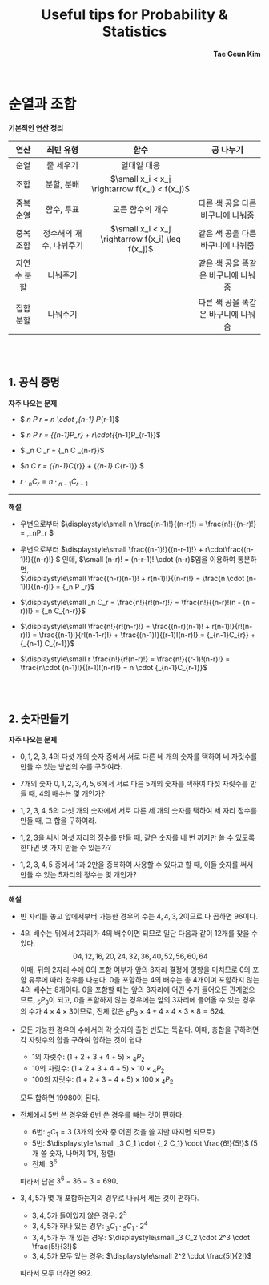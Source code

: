 <h1 style="text-align:center">Useful tips for Probability & Statistics</h1>

<p style="text-align:right"><b>Tae Geun Kim</b></p>

<br/>

# 순열과 조합

**기본적인 연산 정리**

연산 | 최빈 유형 | 함수 | 공 나누기
:--: | :--: | :--: | :--:
순열 | 줄 세우기 | 일대일 대응 |  
조합 | 분할, 분배 | $\small x_i < x_j \rightarrow f(x_i) < f(x_j)$ |
중복순열 | 함수, 투표 | 모든 함수의 개수 | 다른 색 공을 다른 바구니에 나눠줌
중복조합 | 정수해의 개수, 나눠주기 | $\small x_i < x_j \rightarrow f(x_i) \leq f(x_j)$ | 같은 색 공을 다른 바구니에 나눠줌
자연수 분할 | 나눠주기 | | 같은 색 공을 똑같은 바구니에 나눠줌 
집합 분할 | 나눠주기 | | 다른 색 공을 똑같은 바구니에 나눠줌

<br/>

<br/>

## 1. 공식 증명

**자주 나오는 문제**

* $ _n P _r = n \cdot \,_{n-1} P_{r-1}$  


* $ _n P _r  = {_{n-1}P_r} + r\cdot{_{n-1}P_{r-1}}$  


* $ _n C _r = {_n C _{n-r}}$


* $_n C _r = {_{n-1}C_{r}} + {_{n-1} C_{r-1}} $


* $r \cdot {_n C _r} = n\cdot{_{n-1}C_{r-1}}$

-----

**해설**

* 우변으로부터 $\displaystyle\small n \frac{(n-1)!}{(n-r)!} = \frac{n!}{(n-r)!} = \,_nP_r $


* 우변으로부터 $\displaystyle\small \frac{(n-1)!}{(n-r-1)!} + r\cdot\frac{(n-1)!}{(n-r)!} $ 인데, $\small (n-r)! = (n-r-1)! \cdot  (n-r)$임을 이용하여 통분하면,  
$\displaystyle\small \frac{(n-r)(n-1)! + r(n-1)!}{(n-r)!} = \frac{n \cdot (n-1)!}{(n-r)!} = {_n P _r}$


* $\displaystyle\small _n C_r = \frac{n!}{r!(n-r)!} = \frac{n!}{(n-r)!(n - (n - r))!} = {_n C_{n-r}}$


* $\displaystyle\small \frac{n!}{r!(n-r)!} = \frac{(n-r)(n-1)! + r(n-1)!}{r!(n-r)!} = \frac{(n-1)!}{r!(n-1-r)!} + \frac{(n-1)!}{(r-1)!(n-r)!} = {_{n-1}C_{r}} + {_{n-1} C_{r-1}}$


* $\displaystyle\small r \frac{n!}{r!(n-r)!} = \frac{n!}{(r-1)!(n-r)!} = \frac{n\cdot (n-1)!}{(r-1)!(n-r)!} = n \cdot {_{n-1}C_{r-1}}$

<br/>

<br/>

## 2. 숫자만들기

**자주 나오는 문제**

* $0,\,1,\,2,\,3,\,4$의 다섯 개의 숫자 중에서 서로 다른 네 개의 숫자를 택하여 네 자릿수를 만들 수 있는 방법의 수를 구하여라.


* 7개의 숫자 $0,\,1,\,2,\,3,\,4,\,5,\,6$에서 서로 다른 5개의 숫자를 택하여 다섯 자릿수를 만들 때, 4의 배수는 몇 개인가?


* $1,\,2,\,3,\,4,\,5$의 다섯 개의 숫자에서 서로 다른 세 개의 숫자를 택하여 세 자리 정수를 만들 때, 그 합을 구하여라.


* $1,\,2,\,3$을 써서 여섯 자리의 정수를 만들 때, 같은 숫자를 네 번 까지만 쓸 수 있도록 한다면 몇 가지 만들 수 있는가?


* $1,2,3,4,5$ 중에서 1과 2만을 중복하여 사용할 수 있다고 할 때, 이들 숫자를 써서 만들 수 있는 5자리의 정수는 몇 개인가?


------

**해설**

* 빈 자리를 놓고 앞에서부터 가능한 경우의 수는 $4,\,4,\,3,\,2$이므로 다 곱하면 96이다.


* 4의 배수는 뒤에서 2자리가 4의 배수이면 되므로 일단 다음과 같이 12개를 찾을 수 있다.
$$04,\, 12,\, 16,\, 20,\, 24,\, 32,\, 36,\, 40,\, 52,\, 56,\, 60,\, 64$$
이때, 뒤의 2자리 수에 $0$의 포함 여부가 앞의 3자리 결정에 영향을 미치므로 0의 포함 유무에 따라 경우를 나눈다.
$0$을 포함하는 4의 배수는 총 4개이며 포함하지 않는 4의 배수는 8개이다. 0을 포함할 때는 앞의 3자리에 어떤 수가 들어오든 관계없으므로,
$_5P_3$이 되고, 0을 포함하지 않는 경우에는 앞의 3자리에 들어올 수 있는 경우의 수가 $4\times 4\times 3$이므로, 전체 값은
$_5 P_3 \times 4 + 4\times 4\times 3 \times 8 = 624$.


* 모든 가능한 경우의 수에서의 각 숫자의 출현 빈도는 똑같다. 이때, 총합을 구하려면 각 자릿수의 합을 구하여 합하는 것이 쉽다.
    * 1의 자릿수: $(1+2+3+4+5) \times {_4 P_2}$
    * 10의 자릿수: $(1+2+3+4+5) \times 10 \times {_4 P _2}$
    * 100의 자릿수: $(1+2+3+4+5) \times 100 \times {_4 P _2}$  

  모두 합하면 19980이 된다.


* 전체에서 5번 쓴 경우와 6번 쓴 경우를 빼는 것이 편하다.
    * 6번: $_3 C_1 = 3$ (3개의 숫자 중 어떤 것을 쓸 지만 따지면 되므로)
    * 5번: $\displaystyle \small _3 C_1 \cdot {_2 C_1} \cdot \frac{6!}{5!}$ (5개 쓸 숫자, 나머지 1개, 정렬)
    * 전체: $3^6$

  따라서 답은 $3^6 - 36 - 3 = 690$.


* $3,4,5$가 몇 개 포함하는지의 경우로 나눠서 세는 것이 편하다.
    * $3,4,5$가 들어있지 않은 경우: $2^5$
    * $3,4,5$가 하나 있는 경우: $_3 C_1 \cdot {_5 C_1} \cdot 2^4$
    * $3,4,5$가 두 개 있는 경우: $\displaystyle\small _3 C_2 \cdot 2^3 \cdot \frac{5!}{3!}$
    * $3,4,5$가 모두 있는 경우: $\displaystyle\small 2^2 \cdot \frac{5!}{2!}$

  따라서 모두 더하면 $992$.

